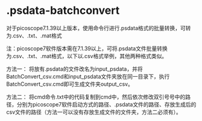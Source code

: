 # .psdata-batchconvert
对于picoscope7.1.39以上版本，使用命令行进行.psdata格式的批量转换，可转为.csv、.txt、.mat格式


注：picoscope7软件版本需在7.1.39以上，可将.psdata文件批量转换为.csv、.txt、.mat格式，以下以.csv格式举例，其他两种格式类似。

方法一：
	将放有.psdata的文件改名为input_psdata，并将BatchConvert_csv.cmd和input_psdata文件夹放在同一目录下，执行BatchConvert_csv.cmd即可生成文件夹output_csv。

方法二：
	将cmd命令.txt中的代码复制到cmd中，然后依次修改双引号号中的路径，分别为picoscope7软件启动方式的路径、.psdata文件的路径、存放生成后的csv文件的路径（方法一可以没有存放生成文件的文件夹，方法二必须有）。
